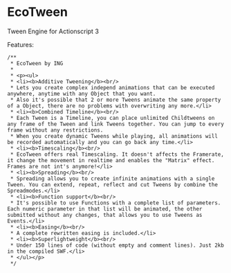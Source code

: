 EcoTween
========

Tween Engine for Actionscript 3

Features:

	/**
	 * EcoTween by ING
	 * 
	 * <p><ul>
	 * <li><b>Additive Tweening</b><br/>
	 * Lets you create complex independ animations that can be executed anywhere, anytime with any Object that you want.
	 * Also it's possible that 2 or more Tweens animate the same property of a Object, there are no problems with overwriting any more.</li>
	 * <li><b>Combined Timeline</b><br/>
	 * Each Tween is a Timeline, you can place unlimited Childtweens on any frame of the Tween and link Tweens together. You can jump to every frame without any restrictions.
	 * When you create dynamic Tweens while playing, all animations will be recorded automatically and you can go back any time.</li>
	 * <li><b>Timescaling</b><br/>
	 * EcoTween offers real Timescaling. It doesn't affects the Framerate, it change the movement in realtime and enables the "Matrix" effect. Frames are not int's anymore!</li>
	 * <li><b>Spreading</b><br/>
	 * Spreading allows you to create infinite animations with a single Tween. You can extend, repeat, reflect and cut Tweens by combine the Spreadmodes.</li>
	 * <li><b>Function support</b><br/>
	 * It's possible to use Functions with a complete list of parameters. Each numeric parameter in that list will be animated, the other submitted without any changes, that allows you to use Tweens as Events.</li>
	 * <li><b>Easing</b><br/>
	 * A complete rewritten easing is included.</li>
	 * <li><b>Superlightweight</b><br/>
	 * Under 150 lines of code (without empty and comment lines). Just 2kb in the compiled SWF.</li>
	 * </ul></p>
	 */
